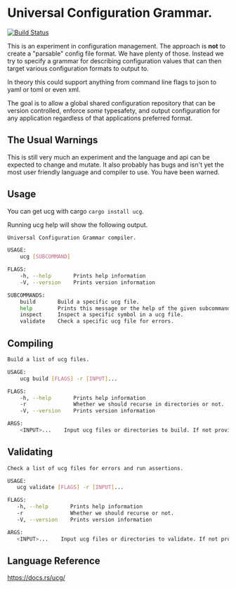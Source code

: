 # Universal Configuration Grammar.

[![Build Status](https://travis-ci.org/zaphar/ucg.svg?branch=master)](https://travis-ci.org/zaphar/ucg)

This is an experiment in configuration management. The approach is **not**
to create a "parsable" config file format.  We have plenty of
those. Instead we try to specify a grammar for describing
configuration values that can then target various configuration
formats to output to.

In theory this could support anything from command line flags to json
to yaml or toml or even xml.

The goal is to allow a global shared configuration repository that can
be version controlled, enforce _some_ typesafety, and output
configuration for any application regardless of that applications
preferred format.

## The Usual Warnings

This is still very much an experiment and the language and api can be expected
to change and mutate. It also probably has bugs and isn't yet the most user
friendly language and compiler to use. You have been warned.

## Usage

You can get ucg with cargo `cargo install ucg`.

Running ucg help will show the following output.

```sh
Universal Configuration Grammar compiler.

USAGE:
    ucg [SUBCOMMAND]

FLAGS:
    -h, --help       Prints help information
    -V, --version    Prints version information

SUBCOMMANDS:
    build       Build a specific ucg file.
    help        Prints this message or the help of the given subcommand(s)
    inspect     Inspect a specific symbol in a ucg file.
    validate    Check a specific ucg file for errors.
```

## Compiling

```sh
Build a list of ucg files.

USAGE:
    ucg build [FLAGS] -r [INPUT]...

FLAGS:
    -h, --help       Prints help information
    -r               Whether we should recurse in directories or not.
    -V, --version    Prints version information

ARGS:
    <INPUT>...    Input ucg files or directories to build. If not provided then build the contents of the current directory.
```

## Validating
 ```sh
 Check a list of ucg files for errors and run assertions.

USAGE:
    ucg validate [FLAGS] -r [INPUT]...

FLAGS:
    -h, --help       Prints help information
    -r               Whether we should recurse or not.
    -V, --version    Prints version information

ARGS:
    <INPUT>...    Input ucg files or directories to validate. If not provided scan the directory for files with _test.ucg
 ```

## Language Reference

https://docs.rs/ucg/
